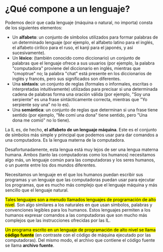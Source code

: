 # ¿Qué compone a un lenguaje?

Podemos decir que cada lenguaje (máquina o natural, no importa) consta de los siguientes elementos:

- Un **alfabeto**: un conjunto de símbolos utilizados para formar palabras de un determinado lenguaje (por ejemplo, el alfabeto latino para el inglés, el alfabeto cirílico para el ruso, el kanji para el japonés, y así sucesivamente).
- Un **léxico**: (también conocido como diccionario) un conjunto de palabras que el lenguaje ofrece a sus usuarios (por ejemplo, la palabra "computadora" proviene del diccionario en inglés, mientras que "cmoptrue" no; la palabra "chat" está presente en los diccionarios de inglés y francés, pero sus significados son diferentes.
- Una **sintaxis**: un conjunto de reglas (formales o informales, escritas o interpretadas intuitivamente) utilizadas para precisar si una determinada cadena de palabras forma una oración válida (por ejemplo, "Soy una serpiente" es una frase sintácticamente correcta, mientras que "Yo serpiente soy una" no lo es).
- Una **semántica**: un conjunto de reglas que determinan si una frase tiene sentido (por ejemplo, "Me comí una dona" tiene sentido, pero "Una dona me comió" no lo tiene).

La IL es, de hecho, **el alfabeto de un lenguaje máquina**. Este es el conjunto de símbolos más simple y principal que podemos usar para dar comandos a una computadora. Es la lengua materna de la computadora.

Desafortunadamente, esta lengua está muy lejos de ser una lengua materna humana. Ambos (tanto las computadoras como los humanos) necesitamos algo más, un lenguaje común para las computadoras y los seres humanos, o un puente entre los dos mundos diferentes.

Necesitamos un lenguaje en el que los humanos puedan escribir sus programas y un lenguaje que las computadoras puedan usar para ejecutar los programas, que es mucho más complejo que el lenguaje máquina y más sencillo que el lenguaje natural.

<mark>Tales lenguajes son a menudo llamados lenguajes de programación de alto nivel</mark>. Son algo similares a los naturales en que usan símbolos, palabras y convenciones legibles para los humanos. Estos lenguajes permiten a los humanos expresar comandos a las computadoras que son mucho más complejos que las instrucciones ofrecidas por las IL.

<mark>Un programa escrito en un lenguaje de programación de alto nivel se llama **código fuente**</mark> (en contraste con el código de máquina ejecutado por las computadoras). Del mismo modo, el archivo que contiene el código fuente se llama **archivo fuente**.

